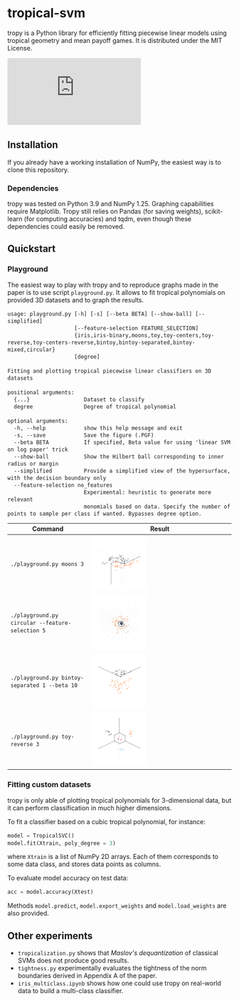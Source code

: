# tropical-svm

tropy is a Python library for efficiently fitting piecewise linear models using tropical geometry and mean payoff games. It is distributed under the MIT License.

![Read the (draft) paper behind this library.](https://raw.githubusercontent.com/samuelbx/tropical-svm/main/tex/Report_WIP.pdf)

## Installation

If you already have a working installation of NumPy, the easiest way is to clone this repository.

### Dependencies

tropy was tested on Python 3.9 and NumPy 1.25. Graphing capabilities require Matplotlib. Tropy still relies on Pandas (for saving weights), scikit-learn (for computing accuracies) and tqdm, even though these dependencies could easily be removed.

## Quickstart

### Playground

The easiest way to play with tropy and to reproduce graphs made in the paper is to use script `playground.py`. It allows to fit tropical polynomials on provided 3D datasets and to graph the results.

```
﻿﻿﻿﻿﻿usage: playground.py [-h] [-s] [--beta BETA] [--show-ball] [--simplified]
                     [--feature-selection FEATURE_SELECTION]
                     {iris,iris-binary,moons,toy,toy-centers,toy-reverse,toy-centers-reverse,bintoy,bintoy-separated,bintoy-mixed,circular}
                     [degree]

Fitting and plotting tropical piecewise linear classifiers on 3D datasets

positional arguments:
  {...}                 Dataset to classify
  degree                Degree of tropical polynomial

optional arguments:
  -h, --help            show this help message and exit
  -s, --save            Save the figure (.PGF)
  --beta BETA           If specified, Beta value for using 'linear SVM on log paper' trick
  --show-ball           Show the Hilbert ball corresponding to inner radius or margin
  --simplified          Provide a simplified view of the hypersurface, with the decision boundary only
  --feature-selection no_features
                        Experimental: heuristic to generate more relevant
                        monomials based on data. Specify the number of points to sample per class if wanted. Bypasses degree option.

```

| Command | Result |
|--|--|
| `./playground.py moons 3` | <img src="https://raw.githubusercontent.com/samuelbx/tropical-svm/main/img/moons_3.svg" width="40%"> |
| `./playground.py circular --feature-selection 5` | <img src="https://raw.githubusercontent.com/samuelbx/tropical-svm/main/img/circular_1.svg" width="40%"> |
| `./playground.py bintoy-separated 1 --beta 10` | <img src="https://raw.githubusercontent.com/samuelbx/tropical-svm/main/img/bintoy-separated_1.svg" width="40%"> |
| `./playground.py toy-reverse 3` | <img src="https://raw.githubusercontent.com/samuelbx/tropical-svm/main/img/toy-reverse_3.svg" width="40%"> |


### Fitting custom datasets

tropy is only able of plotting tropical polynomials for 3-dimensional data, but it can perform classification in much higher dimensions.

To fit a classifier based on a cubic tropical polynomial, for instance:
```python
model = TropicalSVC()
model.fit(Xtrain, poly_degree = 3)
```
where `Xtrain` is a list of NumPy 2D arrays. Each of them corresponds to some data class, and stores data points as columns.

To evaluate model accuracy on test data:
```python
acc = model.accuracy(Xtest)
```

Methods `model.predict`, `model.export_weights` and `model.load_weights` are also provided.

## Other experiments

- `tropicalization.py` shows that *Maslov's dequantization* of classical SVMs does not produce good results.
- `tightness.py` experimentally evaluates the tightness of the norm boundaries derived in Appendix A of the paper.
- `iris_multiclass.ipynb` shows how one could use tropy on real-world data to build a multi-class classifier.
